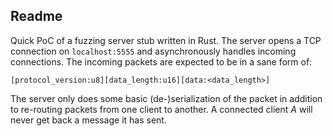 ## Readme

Quick PoC of a fuzzing server stub written in Rust.
The server opens a TCP connection on `localhost:5555` and asynchronously handles incoming connections.
The incoming packets are expected to be in a sane form of:

```
[protocol_version:u8][data_length:u16][data:<data_length>]
```

The server only does some basic (de-)serialization of the packet in addition to re-routing packets from one client to another.
A connected client *A* will never get back a message it has sent. 


